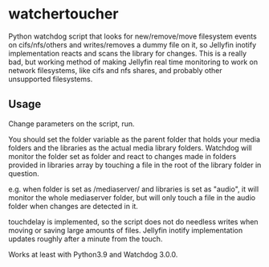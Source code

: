 # watchertoucher
Python watchdog script that looks for new/remove/move filesystem events on cifs/nfs/others and writes/removes a dummy file on it, so Jellyfin inotify implementation reacts  and scans the library for changes. This is a really bad, but working method of making Jellyfin real time monitoring to work on network filesystems, like cifs and nfs shares, and probably other unsupported filesystems.

## Usage
Change parameters on the script, run.<br>

You should set the folder variable as the parent folder that holds your media folders and the libraries as the actual media library folders. Watchdog will monitor the folder set as folder and react to changes made in folders provided in libraries array by touching a file in the root of the library folder in question.<br>

e.g. when folder is set as /mediaserver/ and libraries is set as "audio", it will monitor the whole mediaserver folder, but will only touch a file in the audio folder when changes are detected in it.<br>

touchdelay is implemented, so the script does not do needless writes when moving or saving large amounts of files. Jellyfin inotify implementation updates roughly after a minute from the touch.

Works at least with Python3.9 and Watchdog 3.0.0.
